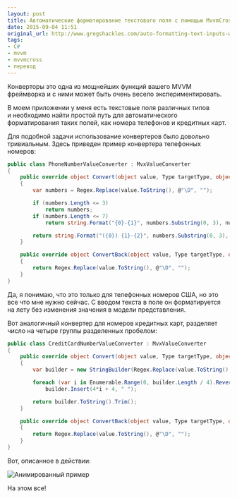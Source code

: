 ```yaml
---
layout: post
title: Автоматические форматирование текстового поля с помощью MvvmCross и конвертеров
date: 2015-09-04 11:51
original_url: http://www.gregshackles.com/auto-formatting-text-inputs-with-mvvmcross-and-value-converters/
tags:
- C#
- mvvm
- mvvmcross
- перевод
---
```


Конверторы это одна из мощнейших функций вашего MVVM фреймворка и с ними может быть очень весело экспериментировать.

В моем приложении у меня есть текстовые поля различных типов и необходимо найти простой путь для автоматического форматирования таких полей, как номера телефонов и кредитных карт.

Для подобной задачи использование конвертеров было довольно тривиальным. Здесь приведен пример конвертера телефонных номеров:

``` csharp
public class PhoneNumberValueConverter : MvxValueConverter
{
	public override object Convert(object value, Type targetType, object parameter, CultureInfo culture)
	{
		var numbers = Regex.Replace(value.ToString(), @"\D", "");

		if (numbers.Length <= 3)
			return numbers;
		if (numbers.Length <= 7)
			return string.Format("{0}-{1}", numbers.Substring(0, 3), numbers.Substring(3));

		return string.Format("({0}) {1}-{2}", numbers.Substring(0, 3), numbers.Substring(3, 3), numbers.Substring(6));
	}

	public override object ConvertBack(object value, Type targetType, object parameter, CultureInfo culture)
	{
		return Regex.Replace(value.ToString(), @"\D", "");
	}
}
```

Да, я понимаю, что это только для телефонных номеров США, но это все что мне нужно сейчас. С вводом текста в поле он форматируется на лету без изменения значения в модели представления.

Вот аналогичный конвертер для номеров кредитных карт, разделяет число на четыре группы разделенных пробелом:

``` csharp
public class CreditCardNumberValueConverter : MvxValueConverter
{
	public override object Convert(object value, Type targetType, object parameter, CultureInfo culture)
	{
		var builder = new StringBuilder(Regex.Replace(value.ToString(), @"\D", ""));

		foreach (var i in Enumerable.Range(0, builder.Length / 4).Reverse())
			builder.Insert(4*i + 4, " ");

		return builder.ToString().Trim();
	}

	public override object ConvertBack(object value, Type targetType, object parameter, CultureInfo culture)
	{
		return Regex.Replace(value.ToString(), @"\D", "");
	}
}
```

Вот, описанное в действии:

![Анимированный пример](http://www.gregshackles.com/content/images/2014/12/vc-3.gif)

На этом все!
